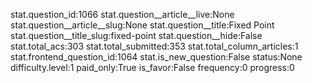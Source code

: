 stat.question_id:1066
stat.question__article__live:None
stat.question__article__slug:None
stat.question__title:Fixed Point
stat.question__title_slug:fixed-point
stat.question__hide:False
stat.total_acs:303
stat.total_submitted:353
stat.total_column_articles:1
stat.frontend_question_id:1064
stat.is_new_question:False
status:None
difficulty.level:1
paid_only:True
is_favor:False
frequency:0
progress:0

